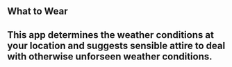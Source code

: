 <h2>What to Wear<h2>
<p>This app determines the weather conditions at your location and suggests sensible attire to deal with otherwise unforseen weather conditions.</p>
